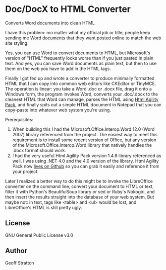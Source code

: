 # Doc/DocX to HTML Converter
 Converts Word documents into clean HTML

I have this problem: mo matter what my official job or title, people keep sending me Word documents that they want posted online to match the web site styling.

Yes, you can use Word to convert documents to HTML, but Microsoft's version of "HTML" frequently looks worse than if you just pasted in plain text. And yes, you can save Word documents as plain text, but then to use them on the web you have to add in the HTML tags.

Finally I got fed up and wrote a converter to produce minimally formatted HTML that I can copy into common web editors like CKEditor or TinyMCE. The operation is linear: you take a Word .doc or .docx file, drag it onto a Windows form, the program invokes Word, converts your .doc/.docx to the cleanest HTML that Word can manage, parses the HTML using [Html Agility Pack](https://github.com/zzzprojects/html-agility-pack), and finally spits out a simple HTML document in Notepad that you can copy-paste into whatever web system you're using.

Prerequisites:

1. When building this I had the Microsoft.Office.Interop.Word 12.0 (Word 2007) library referenced from the project. The easiest way to meet this requirement is to install some recent version of Office, but any version of the Microsoft.Office.Interop.Word library that natively handles the .docx format should work.
2. I had the very useful Html Agility Pack version 1.4.6 library referenced as well. I was using .NET 4.0 and the 4.0 version of the library. Html Agility Pack now [lives on Github](https://github.com/zzzprojects/html-agility-pack) so you can grab it easily and reference it from your project. 

Later I realized a better way to do this might be to invoke the LibreOffice converter on the command line, convert your document to HTML or text, filter it with Python's BeautifulSoup library or sed or Ruby's Nokogiri, and then insert the results straight into the database of your web system. But maybe not: in text, tags like <<span>table</span>> and <<span>ul</span>> would be lost, and LibreOffice's HTML is still pretty ugly.

License
---------------
GNU General Public License v3.0

Author
---------------
Geoff Stratton
